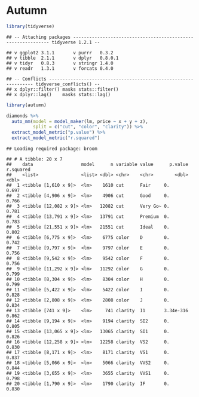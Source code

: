 Autumn
================

``` r
library(tidyverse)
```

    ## -- Attaching packages ------------------------------------------------------------- tidyverse 1.2.1 --

    ## v ggplot2 3.1.1       v purrr   0.3.2  
    ## v tibble  2.1.1       v dplyr   0.8.0.1
    ## v tidyr   0.8.3       v stringr 1.4.0  
    ## v readr   1.3.1       v forcats 0.4.0

    ## -- Conflicts ---------------------------------------------------------------- tidyverse_conflicts() --
    ## x dplyr::filter() masks stats::filter()
    ## x dplyr::lag()    masks stats::lag()

``` r
library(autumn)

diamonds %>% 
  auto_mm(model = model_maker(lm, price ~ x + y + z), 
          split = c("cut", "color", "clarity")) %>% 
  extract_model_metric("p.value") %>% 
  extract_model_metric("r.squared")
```

    ## Loading required package: broom

    ## # A tibble: 20 x 7
    ##    data                  model      n variable value      p.value r.squared
    ##    <list>                <list> <dbl> <chr>    <chr>        <dbl>     <dbl>
    ##  1 <tibble [1,610 x 9]>  <lm>    1610 cut      Fair     0.            0.697
    ##  2 <tibble [4,906 x 9]>  <lm>    4906 cut      Good     0.            0.766
    ##  3 <tibble [12,082 x 9]> <lm>   12082 cut      Very Go~ 0.            0.781
    ##  4 <tibble [13,791 x 9]> <lm>   13791 cut      Premium  0.            0.783
    ##  5 <tibble [21,551 x 9]> <lm>   21551 cut      Ideal    0.            0.802
    ##  6 <tibble [6,775 x 9]>  <lm>    6775 color    D        0.            0.742
    ##  7 <tibble [9,797 x 9]>  <lm>    9797 color    E        0.            0.756
    ##  8 <tibble [9,542 x 9]>  <lm>    9542 color    F        0.            0.756
    ##  9 <tibble [11,292 x 9]> <lm>   11292 color    G        0.            0.799
    ## 10 <tibble [8,304 x 9]>  <lm>    8304 color    H        0.            0.799
    ## 11 <tibble [5,422 x 9]>  <lm>    5422 color    I        0.            0.828
    ## 12 <tibble [2,808 x 9]>  <lm>    2808 color    J        0.            0.834
    ## 13 <tibble [741 x 9]>    <lm>     741 clarity  I1       3.34e-316     0.862
    ## 14 <tibble [9,194 x 9]>  <lm>    9194 clarity  SI2      0.            0.805
    ## 15 <tibble [13,065 x 9]> <lm>   13065 clarity  SI1      0.            0.826
    ## 16 <tibble [12,258 x 9]> <lm>   12258 clarity  VS2      0.            0.830
    ## 17 <tibble [8,171 x 9]>  <lm>    8171 clarity  VS1      0.            0.837
    ## 18 <tibble [5,066 x 9]>  <lm>    5066 clarity  VVS2     0.            0.844
    ## 19 <tibble [3,655 x 9]>  <lm>    3655 clarity  VVS1     0.            0.798
    ## 20 <tibble [1,790 x 9]>  <lm>    1790 clarity  IF       0.            0.830
